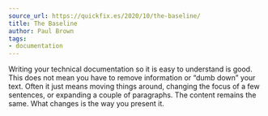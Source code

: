 ```yaml
---
source_url: https://quickfix.es/2020/10/the-baseline/
title: The Baseline
author: Paul Brown
tags:
- documentation
---
```


Writing your technical documentation so it is easy to understand is good. This does not mean you have to remove information or “dumb down” your text. Often it just means moving things around, changing the focus of a few sentences, or expanding a couple of paragraphs. The content remains the same. What changes is the way you present it.
